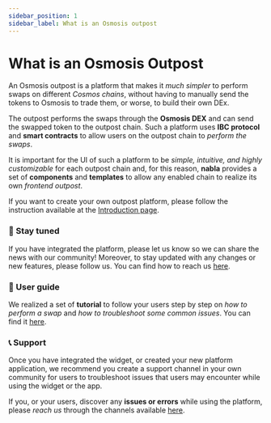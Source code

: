 ```yaml
---
sidebar_position: 1
sidebar_label: What is an Osmosis outpost
---
```

# What is an Osmosis Outpost

An Osmosis outpost is a platform that makes it *much simpler* to perform swaps
on different *Cosmos chains*, without having to manually send the tokens to 
Osmosis to trade them, or worse, to build their own DEx.

The outpost performs the swaps through the **Osmosis DEX** and can send the
swapped token to the outpost chain. Such a platform uses **IBC protocol** and
**smart contracts** to allow users on the outpost chain to *perform the swaps*.

It is important for the UI of such a platform to be *simple, intuitive, and* 
*highly customizable* for each outpost chain and, for this reason, **nabla** 
provides a set of **components** and **templates** to allow any enabled chain 
to realize its own *frontend outpost*.

If you want to create your own outpost platform, please follow the instruction
available at the [Introduction page](./user-interface-setup/introduction).

### 📡 Stay tuned 

If you have integrated the platform, please let us know so we can share the news
with our community! Moreover, to stay updated with any changes or new features,
please follow us. You can find how to reach us [here](../../contact).

### 📖 User guide 
We realized a set of **tutorial** to follow your users step by step on *how to*
*perform a swap* and *how to troubleshoot some common issues*. You can find it 
[here](../user-guide/how-to-do-a-swap).

### 📞 Support 
Once you have integrated the widget, or created your new platform application, 
we recommend you create a support channel in your own community for users to 
troubleshoot issues that users may encounter while using the widget or the app.

If you, or your users, discover any **issues or errors** while using the 
platform, please *reach us* through the channels available 
[here](../../contact).
